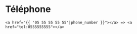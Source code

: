 # Téléphone

    <a href="{{ '05 55 55 55 55'|phone_number }}"></a> => <a href="tel:0555555555"></a>
